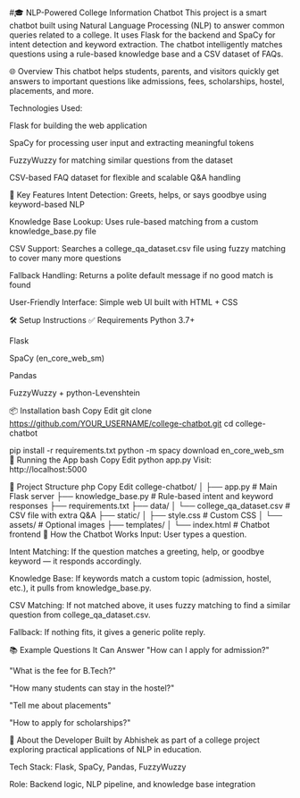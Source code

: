 #🎓 NLP-Powered College Information Chatbot
This project is a smart chatbot built using Natural Language Processing (NLP) to answer common queries related to a college. It uses Flask for the backend and SpaCy for intent detection and keyword extraction. The chatbot intelligently matches questions using a rule-based knowledge base and a CSV dataset of FAQs.

🌐 Overview
This chatbot helps students, parents, and visitors quickly get answers to important questions like admissions, fees, scholarships, hostel, placements, and more.

Technologies Used:

Flask for building the web application

SpaCy for processing user input and extracting meaningful tokens

FuzzyWuzzy for matching similar questions from the dataset

CSV-based FAQ dataset for flexible and scalable Q&A handling

🚀 Key Features
Intent Detection: Greets, helps, or says goodbye using keyword-based NLP

Knowledge Base Lookup: Uses rule-based matching from a custom knowledge_base.py file

CSV Support: Searches a college_qa_dataset.csv file using fuzzy matching to cover many more questions

Fallback Handling: Returns a polite default message if no good match is found

User-Friendly Interface: Simple web UI built with HTML + CSS

🛠️ Setup Instructions
✅ Requirements
Python 3.7+

Flask

SpaCy (en_core_web_sm)

Pandas

FuzzyWuzzy + python-Levenshtein

📦 Installation
bash
Copy
Edit
git clone https://github.com/YOUR_USERNAME/college-chatbot.git
cd college-chatbot

pip install -r requirements.txt
python -m spacy download en_core_web_sm
🚀 Running the App
bash
Copy
Edit
python app.py
Visit: http://localhost:5000

📁 Project Structure
php
Copy
Edit
college-chatbot/
│
├── app.py                      # Main Flask server
├── knowledge_base.py           # Rule-based intent and keyword responses
├── requirements.txt
├── data/
│   └── college_qa_dataset.csv  # CSV file with extra Q&A
├── static/
│   ├── style.css               # Custom CSS
│   └── assets/                 # Optional images
├── templates/
│   └── index.html              # Chatbot frontend
💬 How the Chatbot Works
Input: User types a question.

Intent Matching: If the question matches a greeting, help, or goodbye keyword — it responds accordingly.

Knowledge Base: If keywords match a custom topic (admission, hostel, etc.), it pulls from knowledge_base.py.

CSV Matching: If not matched above, it uses fuzzy matching to find a similar question from college_qa_dataset.csv.

Fallback: If nothing fits, it gives a generic polite reply.

📚 Example Questions It Can Answer
"How can I apply for admission?"

"What is the fee for B.Tech?"

"How many students can stay in the hostel?"

"Tell me about placements"

"How to apply for scholarships?"

🙌 About the Developer
Built by Abhishek as part of a college project exploring practical applications of NLP in education.

Tech Stack: Flask, SpaCy, Pandas, FuzzyWuzzy

Role: Backend logic, NLP pipeline, and knowledge base integration

